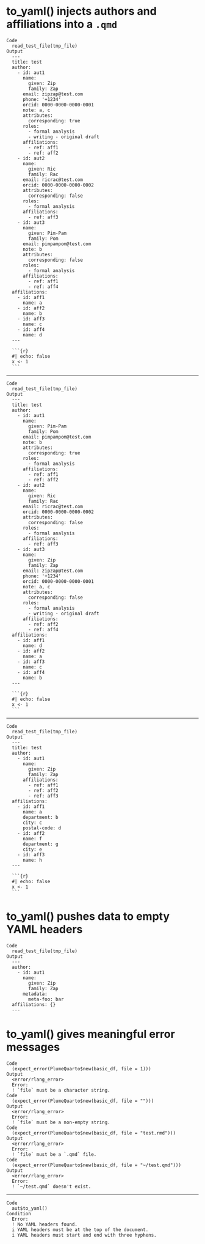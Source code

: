 # to_yaml() injects authors and affiliations into a `.qmd`

    Code
      read_test_file(tmp_file)
    Output
      ---
      title: test
      author:
        - id: aut1
          name:
            given: Zip
            family: Zap
          email: zipzap@test.com
          phone: '+1234'
          orcid: 0000-0000-0000-0001
          note: a, c
          attributes:
            corresponding: true
          roles:
            - formal analysis
            - writing - original draft
          affiliations:
            - ref: aff1
            - ref: aff2
        - id: aut2
          name:
            given: Ric
            family: Rac
          email: ricrac@test.com
          orcid: 0000-0000-0000-0002
          attributes:
            corresponding: false
          roles:
            - formal analysis
          affiliations:
            - ref: aff3
        - id: aut3
          name:
            given: Pim-Pam
            family: Pom
          email: pimpampom@test.com
          note: b
          attributes:
            corresponding: false
          roles:
            - formal analysis
          affiliations:
            - ref: aff1
            - ref: aff4
      affiliations:
        - id: aff1
          name: a
        - id: aff2
          name: b
        - id: aff3
          name: c
        - id: aff4
          name: d
      ---
      
      ```{r}
      #| echo: false
      x <- 1
      ```

---

    Code
      read_test_file(tmp_file)
    Output
      ---
      title: test
      author:
        - id: aut1
          name:
            given: Pim-Pam
            family: Pom
          email: pimpampom@test.com
          note: b
          attributes:
            corresponding: true
          roles:
            - formal analysis
          affiliations:
            - ref: aff1
            - ref: aff2
        - id: aut2
          name:
            given: Ric
            family: Rac
          email: ricrac@test.com
          orcid: 0000-0000-0000-0002
          attributes:
            corresponding: false
          roles:
            - formal analysis
          affiliations:
            - ref: aff3
        - id: aut3
          name:
            given: Zip
            family: Zap
          email: zipzap@test.com
          phone: '+1234'
          orcid: 0000-0000-0000-0001
          note: a, c
          attributes:
            corresponding: false
          roles:
            - formal analysis
            - writing - original draft
          affiliations:
            - ref: aff2
            - ref: aff4
      affiliations:
        - id: aff1
          name: d
        - id: aff2
          name: a
        - id: aff3
          name: c
        - id: aff4
          name: b
      ---
      
      ```{r}
      #| echo: false
      x <- 1
      ```

---

    Code
      read_test_file(tmp_file)
    Output
      ---
      title: test
      author:
        - id: aut1
          name:
            given: Zip
            family: Zap
          affiliations:
            - ref: aff1
            - ref: aff2
            - ref: aff3
      affiliations:
        - id: aff1
          name: a
          department: b
          city: c
          postal-code: d
        - id: aff2
          name: f
          department: g
          city: e
        - id: aff3
          name: h
      ---
      
      ```{r}
      #| echo: false
      x <- 1
      ```

# to_yaml() pushes data to empty YAML headers

    Code
      read_test_file(tmp_file)
    Output
      ---
      author:
        - id: aut1
          name:
            given: Zip
            family: Zap
          metadata:
            meta-foo: bar
      affiliations: {}
      ---

# to_yaml() gives meaningful error messages

    Code
      (expect_error(PlumeQuarto$new(basic_df, file = 1)))
    Output
      <error/rlang_error>
      Error:
      ! `file` must be a character string.
    Code
      (expect_error(PlumeQuarto$new(basic_df, file = "")))
    Output
      <error/rlang_error>
      Error:
      ! `file` must be a non-empty string.
    Code
      (expect_error(PlumeQuarto$new(basic_df, file = "test.rmd")))
    Output
      <error/rlang_error>
      Error:
      ! `file` must be a `.qmd` file.
    Code
      (expect_error(PlumeQuarto$new(basic_df, file = "~/test.qmd")))
    Output
      <error/rlang_error>
      Error:
      ! `~/test.qmd` doesn't exist.

---

    Code
      aut$to_yaml()
    Condition
      Error:
      ! No YAML headers found.
      i YAML headers must be at the top of the document.
      i YAML headers must start and end with three hyphens.

